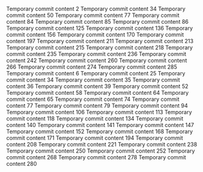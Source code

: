 Temporary commit content 2
Temporary commit content 34
Temporary commit content 50
Temporary commit content 77
Temporary commit content 84
Temporary commit content 85
Temporary commit content 86
Temporary commit content 125
Temporary commit content 136
Temporary commit content 156
Temporary commit content 170
Temporary commit content 197
Temporary commit content 211
Temporary commit content 213
Temporary commit content 215
Temporary commit content 218
Temporary commit content 235
Temporary commit content 236
Temporary commit content 242
Temporary commit content 260
Temporary commit content 266
Temporary commit content 274
Temporary commit content 285
Temporary commit content 6
Temporary commit content 25
Temporary commit content 34
Temporary commit content 35
Temporary commit content 36
Temporary commit content 39
Temporary commit content 52
Temporary commit content 58
Temporary commit content 64
Temporary commit content 65
Temporary commit content 74
Temporary commit content 77
Temporary commit content 79
Temporary commit content 94
Temporary commit content 106
Temporary commit content 113
Temporary commit content 118
Temporary commit content 134
Temporary commit content 140
Temporary commit content 141
Temporary commit content 147
Temporary commit content 152
Temporary commit content 168
Temporary commit content 171
Temporary commit content 194
Temporary commit content 208
Temporary commit content 221
Temporary commit content 238
Temporary commit content 250
Temporary commit content 252
Temporary commit content 268
Temporary commit content 278
Temporary commit content 280
